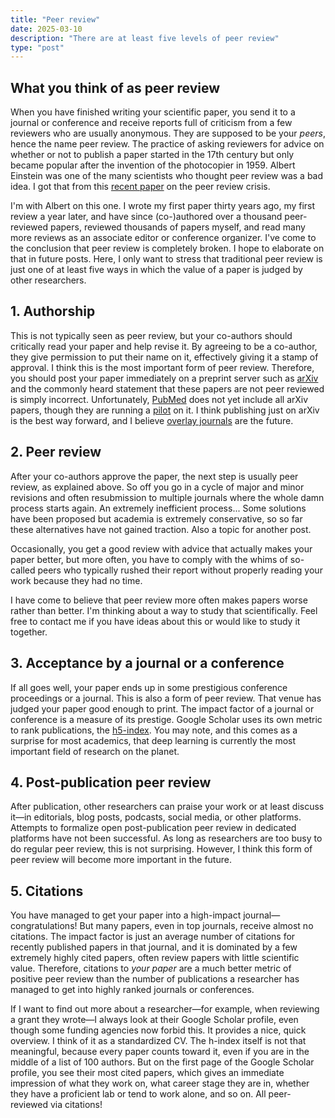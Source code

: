 ```yaml
---
title: "Peer review"
date: 2025-03-10
description: "There are at least five levels of peer review"
type: "post"
---
```


## What you think of as peer review

When you have finished writing your scientific paper, you send it to a journal or conference and receive reports full of criticism from a few reviewers who are usually anonymous. They are supposed to be your _peers_, hence the name peer review. The practice of asking reviewers for advice on whether or not to publish a paper started in the 17th century but only became popular after the invention of the photocopier in 1959. Albert Einstein was one of the many scientists who thought peer review was a bad idea. I got that from this [recent paper](https://onlinelibrary.wiley.com/doi/10.1111/hequ.12511) on the peer review crisis.

I'm with Albert on this one. I wrote my first paper thirty years ago, my first review a year later, and have since (co-)authored over a thousand peer-reviewed papers, reviewed thousands of papers myself, and read many more reviews as an associate editor or conference organizer. I've come to the conclusion that peer review is completely broken. I hope to elaborate on that in future posts. Here, I only want to stress that traditional peer review is just one of at least five ways in which the value of a paper is judged by other researchers.

## 1. Authorship

This is not typically seen as peer review, but your co-authors should critically read your paper and help revise it. By agreeing to be a co-author, they give permission to put their name on it, effectively giving it a stamp of approval. I think this is the most important form of peer review. Therefore, you should post your paper immediately on a preprint server such as [arXiv](https://arxiv.org/) and the commonly heard statement that these papers are not peer reviewed is simply incorrect. Unfortunately, [PubMed](https://pubmed.ncbi.nlm.nih.gov/) does not yet include all arXiv papers, though they are running a [pilot](https://cshl.libguides.com/myncbi/pubmed) on it. I think publishing just on arXiv is the best way forward, and I believe [overlay journals](https://arxiv.org/abs/2204.03383) are the future.

## 2. Peer review

After your co-authors approve the paper, the next step is usually peer review, as explained above. So off you go in a cycle of major and minor revisions and often resubmission to multiple journals where the whole damn process starts again. An extremely inefficient process... Some solutions have been proposed but academia is extremely conservative, so so far these alternatives have not gained traction. Also a topic for another post. 

Occasionally, you get a good review with advice that actually makes your paper better, but more often, you have to comply with the whims of so-called peers who typically rushed their report without properly reading your work because they had no time. 

I have come to believe that peer review more often makes papers worse rather than better. I'm thinking about a way to study that scientifically. Feel free to contact me if you have ideas about this or would like to study it together.

## 3. Acceptance by a journal or a conference

If all goes well, your paper ends up in some prestigious conference proceedings or a journal. This is also a form of peer review. That venue has judged your paper good enough to print. The impact factor of a journal or conference is a measure of its prestige. Google Scholar uses its own metric to rank publications, the [h5-index](https://scholar.google.com/citations?view_op=metrics_intro). You may note, and this comes as a surprise for most academics, that deep learning is currently the most important field of research on the planet.

## 4. Post-publication peer review

After publication, other researchers can praise your work or at least discuss it—in editorials, blog posts, podcasts, social media, or other platforms. Attempts to formalize open post-publication peer review in dedicated platforms have not been successful. As long as researchers are too busy to do regular peer review, this is not surprising. However, I think this form of peer review will become more important in the future.

## 5. Citations

You have managed to get your paper into a high-impact journal—congratulations! But many papers, even in top journals, receive almost no citations. The impact factor is just an average number of citations for recently published papers in that journal, and it is dominated by a few extremely highly cited papers, often review papers with little scientific value. Therefore, citations to _your paper_ are a much better metric of positive peer review than the number of publications a researcher has managed to get into highly ranked journals or conferences.

If I want to find out more about a researcher—for example, when reviewing a grant they wrote—I always look at their Google Scholar profile, even though some funding agencies now forbid this. It provides a nice, quick overview. I think of it as a standardized CV. The h-index itself is not that meaningful, because every paper counts toward it, even if you are in the middle of a list of 100 authors. But on the first page of the Google Scholar profile, you see their most cited papers, which gives an immediate impression of what they work on, what career stage they are in, whether they have a proficient lab or tend to work alone, and so on. All peer-reviewed via citations!
